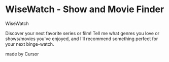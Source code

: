 # WiseWatch - Show and Movie Finder
WiseWatch

Discover your next favorite series or film! Tell me what genres you love or shows/movies you've enjoyed, and I'll recommend something perfect for your next binge-watch.


made by Cursor

